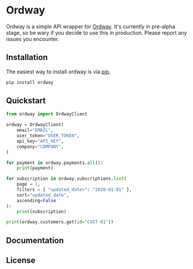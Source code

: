 # Ordway

Ordway is a simple API wrapper for [Ordway](https://www.ordwaylabs.com/). It's currently in pre-alpha stage, so be wary if you decide to use this in production. Please report any issues you encounter.

## Installation

The easiest way to install ordway is via [pip](https://pypi.python.org/pypi/pip).

```bash
pip install ordway
```

## Quickstart

```python
from ordway import OrdwayClient

ordway = OrdwayClient(
    email="EMAIL",
    user_token="USER_TOKEN",
    api_key="API_KEY",
    company="COMPANY",
)

for payment in ordway.payments.all():
    print(payment)

for subscription in ordway.subscriptions.list(
    page = 1, 
    filters = { "updated_date>": "2020-01-01" }, 
    sort="updated_date", 
    ascending=False
):
    print(subscription)

print(ordway.customers.get(id="CUST-01"))
```

## Documentation

## License